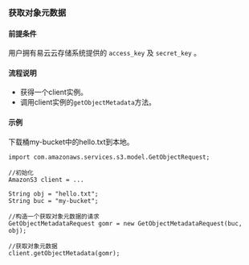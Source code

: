### 获取对象元数据
#### 前提条件
用户拥有易云云存储系统提供的 `access_key` 及 `secret_key` 。

#### 流程说明

* 获得一个client实例。
* 调用client实例的`getObjectMetadata`方法。

#### 示例

下载桶my-bucket中的hello.txt到本地。

```
import com.amazonaws.services.s3.model.GetObjectRequest;

//初始化
AmazonS3 client = ...

String obj = "hello.txt";
String buc = "my-bucket";

//构造一个获取对象元数据的请求
GetObjectMetadataRequest gomr = new GetObjectMetadataRequest(buc, obj);

//获取对象元数据
client.getObjectMetadata(gomr);
```
